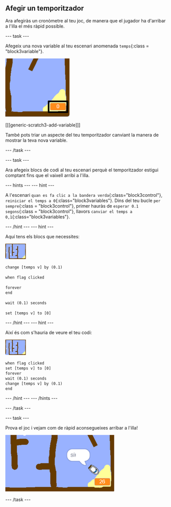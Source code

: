 ## Afegir un temporitzador

Ara afegiràs un cronòmetre al teu joc, de manera que el jugador ha d'arribar a l'illa el més ràpid possible.

--- task ---

Afegeix una nova variable al teu escenari anomenada `temps`{:class = "block3variable"}.

![screenshot](images/boat-variable-annotated.png)

[[[generic-scratch3-add-variable]]]

També pots triar un aspecte del teu temporitzador canviant la manera de mostrar la teva nova variable.

--- /task ---

--- task ---

Ara afegeix blocs de codi al teu escenari perquè el temporitzador estigui comptant fins que el vaixell arribi a l'illa.

--- hints --- --- hint ---

A l'escenari `quan es fa clic a la bandera verda`{:class="block3control"}, `reiniciar el temps a 0`{:class="block3variables"}. Dins del teu bucle `per sempre`{:class = "block3control"}, primer hauràs de `esperar 0.1 segons`{:class = "block3control"}, llavors `canviar el temps a 0,1`{:class="block3variables"}.

--- /hint --- --- hint ---

Aquí tens els blocs que necessites:

![escenari](images/stage.png)

```blocks3
change [temps v] by (0.1)

when flag clicked

forever
end

wait (0.1) seconds

set [temps v] to [0]
```

--- /hint --- --- hint ---

Així és com s'hauria de veure el teu codi:

![escenari](images/stage.png)

```blocks3
when flag clicked
set [temps v] to [0]
forever
wait (0.1) seconds
change [temps v] by (0.1)
end
```

--- /hint --- --- /hints ---

--- /task ---

--- task ---

Prova el joc i vejam com de ràpid aconsegueixes arribar a l'illa!

![captura de pantalla](images/boat-variable-test.png)

--- /task ---